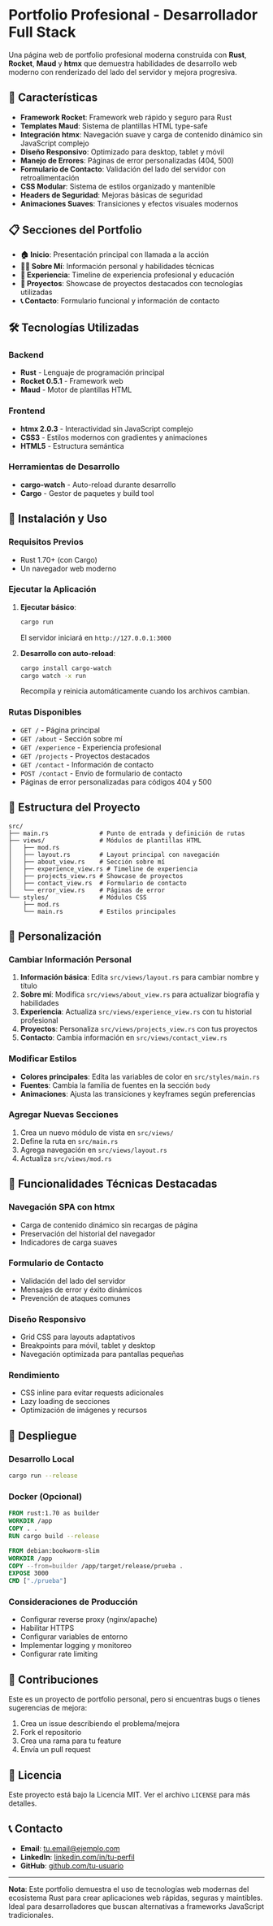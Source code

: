 # Portfolio Profesional - Desarrollador Full Stack

Una página web de portfolio profesional moderna construida con **Rust**, **Rocket**, **Maud** y **htmx** que demuestra habilidades de desarrollo web moderno con renderizado del lado del servidor y mejora progresiva.

## 🚀 Características

- **Framework Rocket**: Framework web rápido y seguro para Rust
- **Templates Maud**: Sistema de plantillas HTML type-safe
- **Integración htmx**: Navegación suave y carga de contenido dinámico sin JavaScript complejo
- **Diseño Responsivo**: Optimizado para desktop, tablet y móvil
- **Manejo de Errores**: Páginas de error personalizadas (404, 500)
- **Formulario de Contacto**: Validación del lado del servidor con retroalimentación
- **CSS Modular**: Sistema de estilos organizado y mantenible
- **Headers de Seguridad**: Mejoras básicas de seguridad
- **Animaciones Suaves**: Transiciones y efectos visuales modernos

## 📋 Secciones del Portfolio

- **🏠 Inicio**: Presentación principal con llamada a la acción
- **👨‍💻 Sobre Mí**: Información personal y habilidades técnicas
- **💼 Experiencia**: Timeline de experiencia profesional y educación
- **🎯 Proyectos**: Showcase de proyectos destacados con tecnologías utilizadas
- **📞 Contacto**: Formulario funcional y información de contacto

## 🛠️ Tecnologías Utilizadas

### Backend
- **Rust** - Lenguaje de programación principal
- **Rocket 0.5.1** - Framework web
- **Maud** - Motor de plantillas HTML

### Frontend
- **htmx 2.0.3** - Interactividad sin JavaScript complejo
- **CSS3** - Estilos modernos con gradientes y animaciones
- **HTML5** - Estructura semántica

### Herramientas de Desarrollo
- **cargo-watch** - Auto-reload durante desarrollo
- **Cargo** - Gestor de paquetes y build tool

## 🚀 Instalación y Uso

### Requisitos Previos

- Rust 1.70+ (con Cargo)
- Un navegador web moderno

### Ejecutar la Aplicación

1. **Ejecutar básico**:
   ```sh
   cargo run
   ```
   El servidor iniciará en `http://127.0.0.1:3000`

2. **Desarrollo con auto-reload**:
   ```sh
   cargo install cargo-watch
   cargo watch -x run
   ```
   Recompila y reinicia automáticamente cuando los archivos cambian.

### Rutas Disponibles

- `GET /` - Página principal
- `GET /about` - Sección sobre mí
- `GET /experience` - Experiencia profesional
- `GET /projects` - Proyectos destacados
- `GET /contact` - Información de contacto
- `POST /contact` - Envío de formulario de contacto
- Páginas de error personalizadas para códigos 404 y 500

## 📁 Estructura del Proyecto

```
src/
├── main.rs              # Punto de entrada y definición de rutas
├── views/               # Módulos de plantillas HTML
│   ├── mod.rs
│   ├── layout.rs        # Layout principal con navegación
│   ├── about_view.rs    # Sección sobre mí
│   ├── experience_view.rs # Timeline de experiencia
│   ├── projects_view.rs # Showcase de proyectos
│   ├── contact_view.rs  # Formulario de contacto
│   └── error_view.rs    # Páginas de error
└── styles/              # Módulos CSS
    ├── mod.rs
    └── main.rs          # Estilos principales
```

## 🎨 Personalización

### Cambiar Información Personal

1. **Información básica**: Edita `src/views/layout.rs` para cambiar nombre y título
2. **Sobre mí**: Modifica `src/views/about_view.rs` para actualizar biografía y habilidades
3. **Experiencia**: Actualiza `src/views/experience_view.rs` con tu historial profesional
4. **Proyectos**: Personaliza `src/views/projects_view.rs` con tus proyectos
5. **Contacto**: Cambia información en `src/views/contact_view.rs`

### Modificar Estilos

- **Colores principales**: Edita las variables de color en `src/styles/main.rs`
- **Fuentes**: Cambia la familia de fuentes en la sección `body`
- **Animaciones**: Ajusta las transiciones y keyframes según preferencias

### Agregar Nuevas Secciones

1. Crea un nuevo módulo de vista en `src/views/`
2. Define la ruta en `src/main.rs`
3. Agrega navegación en `src/views/layout.rs`
4. Actualiza `src/views/mod.rs`

## 🔧 Funcionalidades Técnicas Destacadas

### Navegación SPA con htmx
- Carga de contenido dinámico sin recargas de página
- Preservación del historial del navegador
- Indicadores de carga suaves

### Formulario de Contacto
- Validación del lado del servidor
- Mensajes de error y éxito dinámicos
- Prevención de ataques comunes

### Diseño Responsivo
- Grid CSS para layouts adaptativos
- Breakpoints para móvil, tablet y desktop
- Navegación optimizada para pantallas pequeñas

### Rendimiento
- CSS inline para evitar requests adicionales
- Lazy loading de secciones
- Optimización de imágenes y recursos

## 🚀 Despliegue

### Desarrollo Local
```sh
cargo run --release
```

### Docker (Opcional)
```dockerfile
FROM rust:1.70 as builder
WORKDIR /app
COPY . .
RUN cargo build --release

FROM debian:bookworm-slim
WORKDIR /app
COPY --from=builder /app/target/release/prueba .
EXPOSE 3000
CMD ["./prueba"]
```

### Consideraciones de Producción

- Configurar reverse proxy (nginx/apache)
- Habilitar HTTPS
- Configurar variables de entorno
- Implementar logging y monitoreo
- Configurar rate limiting

## 🤝 Contribuciones

Este es un proyecto de portfolio personal, pero si encuentras bugs o tienes sugerencias de mejora:

1. Crea un issue describiendo el problema/mejora
2. Fork el repositorio
3. Crea una rama para tu feature
4. Envía un pull request

## 📄 Licencia

Este proyecto está bajo la Licencia MIT. Ver el archivo `LICENSE` para más detalles.

## 📞 Contacto

- **Email**: tu.email@ejemplo.com
- **LinkedIn**: [linkedin.com/in/tu-perfil](https://linkedin.com/in/tu-perfil)
- **GitHub**: [github.com/tu-usuario](https://github.com/tu-usuario)

---

**Nota**: Este portfolio demuestra el uso de tecnologías web modernas del ecosistema Rust para crear aplicaciones web rápidas, seguras y maintibles. Ideal para desarrolladores que buscan alternativas a frameworks JavaScript tradicionales.